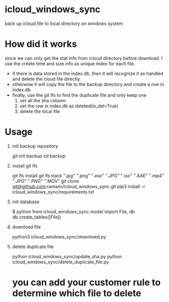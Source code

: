 # icloud_windows_sync

back up icloud file to local directory on windows system

# How did it works
since we can only get the stat info from icloud directory before download. I use the create time and size info as unique index for each file.  
* if there is data stored in the index.db, then it will recognize it as handled and delete the cloud file directly.
* otherwise it will copy the file to the backup directory and create a row in index.db
* finally, use the git lfs to find the duplicate file and only keep one 
    1. set all the sha column
    2. set the row in index.db as deleted(is_del=True)
    3. delete the local file


# Usage

1. init backup repository


    git init backup
    cd backup


2. install git lfs

    
    git lfs install
    git lfs track "*.jpg" "*.png" "*.exe" "*.JPG" "*.iso" "*.AAE" "*.mp4" "*.JPG" "*.PNG" "*.MOV"
    git clone git@github.com:ramwin/icloud_windows_sync.git
    pip3 install -r icloud_windows_sync/requirements.txt


3. init database


    $ python
    from icloud_windows_sync.model import File, db
    db.create_tables([File])

4. download file


    python3 icloud_windows_sync/downlowd.py


3. delete duplicate file


    python icloud_windows_sync/update_sha.py
    python icloud_windows_sync/delete_duplicate_file.py
    # you can add your customer rule to determine which file to delete

